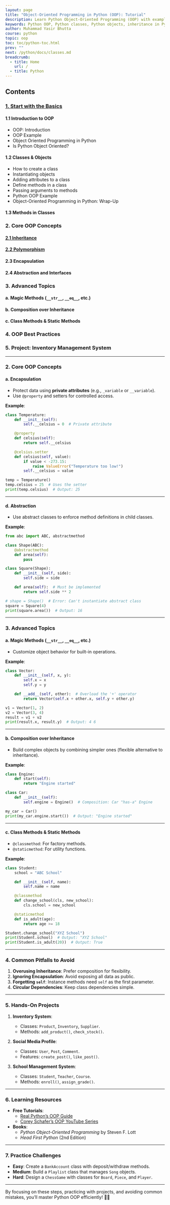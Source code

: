 ```yaml
---
layout: page
title: "Object-Oriented Programming in Python (OOP): Tutorial"
description: Learn Python Object-Oriented Programming (OOP) with examples on classes, objects, inheritance, and polymorphism. Master Python OOP concepts for better coding practices.
keywords: Python OOP, Python classes, Python objects, inheritance in Python, polymorphism Python, encapsulation Python, Python methods, Python attributes, object-oriented programming Python, Python OOP tutorial
author: Muhammad Yasir Bhutta
course: python
topic: oop
toc: toc/python-toc.html
prev: ""
next: /python/docs/classes.md
breadcrumb:
  - title: Home
    url: /
  - title: Python
---
```


## Contents

### [1. Start with the Basics](../classes.md)

#### 1.1 Introduction to OOP

- OOP: Introduction
- OOP Example
- Object Oriented Programming in Python
- Is Python Object Oriented?

#### 1.2 Classes & Objects

- How to create a class
- Instantiating objects
- Adding attributes to a class
- Define methods in a class
- Passing arguments to methods
- Python OOP Example
- Object-Oriented Programming in Python: Wrap-Up

#### 1.3 Methods in Classes

### 2. Core OOP Concepts

#### [2.1 Inheritance](../oop-inheritance/)
#### [2.2 Polymorphism](../oop-polymorphism/)
#### 2.3 Encapsulation
#### 2.4 Abstraction and Interfaces

### 3. Advanced Topics

#### a. Magic Methods (`__str__`, `__eq__`, etc.)
#### b. Composition over Inheritance
#### c. Class Methods & Static Methods

### 4. OOP Best Practices

### 5. Project: Inventory Management System

---

### **2. Core OOP Concepts**
#### **a. Encapsulation**
- Protect data using **private attributes** (e.g., `_variable` or `__variable`).
- Use `@property` and setters for controlled access.

**Example**:
```python
class Temperature:
    def __init__(self):
        self.__celsius = 0  # Private attribute

    @property
    def celsius(self):
        return self.__celsius

    @celsius.setter
    def celsius(self, value):
        if value < -273.15:
            raise ValueError("Temperature too low!")
        self.__celsius = value

temp = Temperature()
temp.celsius = 25  # Uses the setter
print(temp.celsius)  # Output: 25
```

---

#### **d. Abstraction**
- Use abstract classes to enforce method definitions in child classes.

**Example**:
```python
from abc import ABC, abstractmethod

class Shape(ABC):
    @abstractmethod
    def area(self):
        pass

class Square(Shape):
    def __init__(self, side):
        self.side = side

    def area(self):  # Must be implemented
        return self.side ** 2

# shape = Shape()  # Error: Can't instantiate abstract class
square = Square(4)
print(square.area())  # Output: 16
```

---

### **3. Advanced Topics**
#### **a. Magic Methods (`__str__`, `__eq__`, etc.)**
- Customize object behavior for built-in operations.

**Example**:
```python
class Vector:
    def __init__(self, x, y):
        self.x = x
        self.y = y

    def __add__(self, other):  # Overload the '+' operator
        return Vector(self.x + other.x, self.y + other.y)

v1 = Vector(1, 2)
v2 = Vector(3, 4)
result = v1 + v2
print(result.x, result.y)  # Output: 4 6
```

---

#### **b. Composition over Inheritance**
- Build complex objects by combining simpler ones (flexible alternative to inheritance).

**Example**:
```python
class Engine:
    def start(self):
        return "Engine started"

class Car:
    def __init__(self):
        self.engine = Engine()  # Composition: Car "has-a" Engine

my_car = Car()
print(my_car.engine.start())  # Output: "Engine started"
```

---

#### **c. Class Methods & Static Methods**
- `@classmethod`: For factory methods.
- `@staticmethod`: For utility functions.

**Example**:
```python
class Student:
    school = "ABC School"

    def __init__(self, name):
        self.name = name

    @classmethod
    def change_school(cls, new_school):
        cls.school = new_school

    @staticmethod
    def is_adult(age):
        return age >= 18

Student.change_school("XYZ School")
print(Student.school)  # Output: "XYZ School"
print(Student.is_adult(20))  # Output: True
```

---

### **4. Common Pitfalls to Avoid**
1. **Overusing Inheritance**: Prefer composition for flexibility.
2. **Ignoring Encapsulation**: Avoid exposing all data as public.
3. **Forgetting `self`**: Instance methods need `self` as the first parameter.
4. **Circular Dependencies**: Keep class dependencies simple.

---

### **5. Hands-On Projects**
1. **Inventory System**:
   - Classes: `Product`, `Inventory`, `Supplier`.
   - Methods: `add_product()`, `check_stock()`.

2. **Social Media Profile**:
   - Classes: `User`, `Post`, `Comment`.
   - Features: `create_post()`, `like_post()`.

3. **School Management System**:
   - Classes: `Student`, `Teacher`, `Course`.
   - Methods: `enroll()`, `assign_grade()`.

---

### **6. Learning Resources**
- **Free Tutorials**:
  - [Real Python’s OOP Guide](https://realpython.com/python3-object-oriented-programming/)
  - [Corey Schafer’s OOP YouTube Series](https://youtube.com/playlist?list=PL-osiE80TeTsqhIuOqKhwlXsIBIdSeYtc)
- **Books**:
  - *Python Object-Oriented Programming* by Steven F. Lott
  - *Head First Python* (2nd Edition)

---

### **7. Practice Challenges**
- **Easy**: Create a `BankAccount` class with deposit/withdraw methods.
- **Medium**: Build a `Playlist` class that manages `Song` objects.
- **Hard**: Design a `ChessGame` with classes for `Board`, `Piece`, and `Player`.

---

By focusing on these steps, practicing with projects, and avoiding common mistakes, you’ll master Python OOP efficiently! 🐍💡